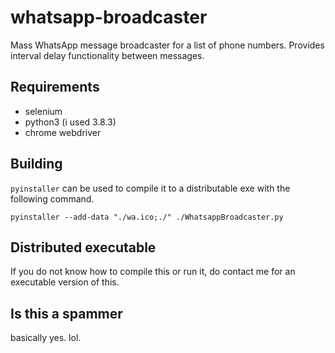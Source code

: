 # whatsapp-broadcaster

Mass WhatsApp message broadcaster for a list of phone numbers. Provides interval delay functionality between messages.

## Requirements

- selenium
- python3 (i used 3.8.3)
- chrome webdriver

## Building

`pyinstaller` can be used to compile it to a distributable exe with the following command.

```
pyinstaller --add-data "./wa.ico;./" ./WhatsappBroadcaster.py
```

## Distributed executable

If you do not know how to compile this or run it, do contact me for an executable version of this.

## Is this a spammer

basically yes. lol.
